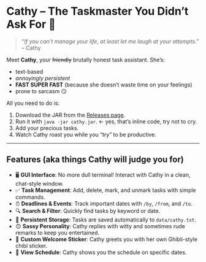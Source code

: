 # Cathy – The Taskmaster You Didn’t Ask For 👹

> *“If you can’t manage your life, at least let me laugh at your attempts.”* – Cathy

Meet **Cathy**, your ~~friendly~~ brutally honest task assistant. She’s:

- text-based
- *annoyingly persistent*
- **FAST SUPER FAST** (because she doesn’t waste time on your feelings)
- prone to sarcasm 😏

All you need to do is:

1. Download the JAR from the [Releases page](https://github.com/Gracesong146/ip/releases).
2. Run it with `java -jar cathy.jar`. ← yes, that’s inline code, try not to cry.
3. Add your precious tasks.
4. Watch Cathy roast you while you “try” to be productive.

---

## Features (aka things Cathy will judge you for)

- 🖥️ **GUI Interface**: No more dull terminal! Interact with Cathy in a clean, chat-style window.
- ✅ **Task Management**: Add, delete, mark, and unmark tasks with simple commands.
- ⏰ **Deadlines & Events**: Track important dates with `/by`, `/from`, and `/to`.
- 🔍 **Search & Filter**: Quickly find tasks by keyword or date.
- 💾 **Persistent Storage**: Tasks are saved automatically to `data/cathy.txt`.
- 🙃 **Sassy Personality**: Cathy replies with witty and sometimes rude remarks to keep you entertained.
- 👋 **Custom Welcome Sticker**: Cathy greets you with her own Ghibli-style chibi sticker.
- 📆 **View Schedule**: Cathy shows you the schedule on specific dates.

